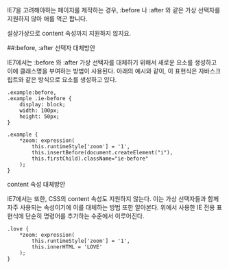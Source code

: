 IE7을 고려해야하는 페이지를 제작하는 경우, :before 나 :after 와 같은 가상 선택자를 지원하지 않아 애를 먹곤 합니다. 

설상가상으로 content 속성까지 지원하지 않지요.

##:before, :after 선택자 대체방안

IE7에서는 :before 와 :after 가상 선택자를 대체하기 위해서 새로운 요소를 생성하고 이에 클래스명을 부여하는 방법이 사용된다. 
아래의 예시와 같이, 이 표현식은 자바스크립트와 같은 방식으로 요소를 생성하고 있다.

```
.example:before,
.example .ie-before {
    display: block;
    width: 100px;
    height: 50px;
}

.example {	
    *zoom: expression(
        this.runtimeStyle['zoom'] = '1', 
        this.insertBefore(document.createElement("i"), 
        this.firstChild).className="ie-before"
    );
}
```

content 속성 대체방안

IE7에서는 또한, CSS의 content 속성도 지원하지 않는다. 이는 가상 선택자들과 함께 자주 사용되는 속성이기에 이를 대체하는 방법
또한 알아본다. 위에서 사용한 IE 전용 표현식에 단순히 명령어를 추가하는 수준에서 이루어진다.

```
.love {
    *zoom: expression(
        this.runtimeStyle['zoom'] = '1',
        this.innerHTML = 'LOVE'
    );
}
```
